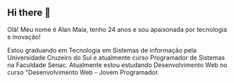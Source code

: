 ## Hi there 👋

<!--
**almmaia/almmaia** is a ✨ _special_ ✨ repository because its `README.md` (this file) appears on your GitHub profile.

Here are some ideas to get you started:

- 🔭 Atualmente estou trabalhando na criação de códigos em Java utilizando estruturas de condição, algoritmos e bancos de dados relacionais com PostgreSQL.
🌱 Atualmente estou aprendendo Java, JavaScript, CSS, HTML e Python.
👯 Estou procurando colaborar em projetos de programação para iniciantes e aplicações com banco de dados.
🤔 Estou buscando ajuda para melhorar minhas habilidades de lógica e desenvolvimento backend.
💬 Pode me perguntar sobre logística, programação para iniciantes e noções básicas de banco de dados.
📫 Como me encontrar: alanmaix@gmail.com ou LinkedIn.
😄 Pronomes: ele/dele
⚡ Curiosidade divertida: Sou apaixonado por tecnologia e estou sempre animado para aprender coisas novas!
-->



Olá! Meu nome é Alan Maia, tenho 24 anos e sou apaixonada por tecnologia e inovação!

Estou graduando em Tecnologia em Sistemas de informação pela Universidade Cruzeiro do Sul e atualmente curso Programador de Sistemas na Faculdade Senac.
Atualmente estou estudando Desenvolvimento Web no curso "Desenvolvimento Web - Jovem Programador.

